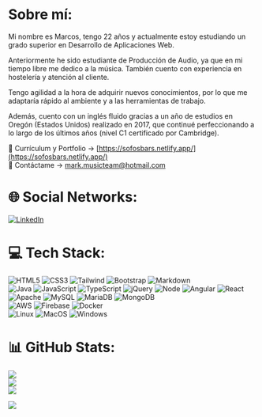 # Sobre mí:
Mi nombre es Marcos, tengo 22 años y actualmente estoy estudiando un grado superior en Desarrollo de Aplicaciones Web.

Anteriormente he sido estudiante de Producción de Audio, ya que en mi tiempo libre me dedico a la música. También cuento con experiencia en hostelería y atención al cliente.

Tengo agilidad a la hora de adquirir nuevos conocimientos, por lo que me adaptaría rápido al ambiente y a las herramientas de trabajo.

Además, cuento con un inglés fluido gracias a un año de estudios en Oregón (Estados Unidos) realizado en 2017, que continué perfeccionando a lo largo de los últimos años (nivel C1 certificado por Cambridge).

👤 Currículum y Portfolio -> [https://sofosbars.netlify.app/](https://sofosbars.netlify.app/)<br>
📩 Contáctame -> [mark.musicteam@hotmail.com](mailto:mark.musicteam@hotmail.com)


# 🌐 Social Networks:
[![LinkedIn](https://img.shields.io/badge/LinkedIn-%230077B5.svg?logo=linkedin&logoColor=white)](https://linkedin.com/in/sofosbars/)

# 💻 Tech Stack:
![HTML5](https://img.shields.io/badge/html5-%23E34F26.svg?style=flat&logo=html5&logoColor=white) ![CSS3](https://img.shields.io/badge/css3-%231572B6.svg?style=flat&logo=css3&logoColor=white) ![Tailwind](https://img.shields.io/badge/tailwindcss-%2338B2AC.svg?style=flat&logo=tailwind-css&logoColor=white) ![Bootstrap](https://img.shields.io/badge/bootstrap-%23563D7C.svg?style=flat&logo=bootstrap&logoColor=white) ![Markdown](https://img.shields.io/badge/markdown-%23000000.svg?style=flat&logo=markdown&logoColor=white)<br>
![Java](https://img.shields.io/badge/java-%23ED8B00.svg?style=flat&logo=java&logoColor=white) ![JavaScript](https://img.shields.io/badge/javascript-%23323330.svg?style=flat&logo=javascript&logoColor=%23F7DF1E) ![TypeScript](https://img.shields.io/badge/typescript-%23007ACC.svg?style=flat&logo=typescript&logoColor=white) ![jQuery](https://img.shields.io/badge/jquery-%230769AD.svg?style=flat&logo=jquery&logoColor=white)  ![Node](https://img.shields.io/badge/node.js-%23339933.svg?style=flat&logo=node.js&logoColor=white) ![Angular](https://img.shields.io/badge/angular-%23DD0031.svg?style=flat&logo=angular&logoColor=white) ![React](https://img.shields.io/badge/react-%2361DAFB.svg?style=flat&logo=react&logoColor=white) <br>
![Apache](https://img.shields.io/badge/apache-%23D42029.svg?style=flat&logo=apache&logoColor=white) ![MySQL](https://img.shields.io/badge/mysql-%2300f.svg?style=flat&logo=mysql&logoColor=white) ![MariaDB](https://img.shields.io/badge/MariaDB-003545?style=flat&logo=mariadb&logoColor=white) ![MongoDB](https://img.shields.io/badge/MongoDB-%234ea94b.svg?style=flat&logo=mongodb&logoColor=white) <br>
![AWS](https://img.shields.io/badge/AWS-%23FF9900.svg?style=flat&logo=amazon-aws&logoColor=white) ![Firebase](https://img.shields.io/badge/firebase-%23039BE5.svg?style=flat&logo=firebase) ![Docker](https://img.shields.io/badge/docker-%230db7ed.svg?style=flat&logo=docker&logoColor=white) ![]()<br>
![Linux](https://img.shields.io/badge/Linux-FCC624?style=flat&logo=linux&logoColor=black) ![MacOS](https://img.shields.io/badge/macOS-%23999999.svg?style=flat&logo=apple&logoColor=white) ![Windows](https://img.shields.io/badge/Windows-0078D6?style=flat&logo=windows&logoColor=white)

# 📊 GitHub Stats:
![](https://github-readme-stats.vercel.app/api?username=marcosfdsl&theme=midnight-purple&hide_border=false&include_all_commits=false&count_private=false)<br/>
![](https://github-readme-streak-stats.herokuapp.com/?user=marcosfdsl&theme=midnight-purple&hide_border=false)<br/>
![](https://github-readme-stats.vercel.app/api/top-langs/?username=marcosfdsl&theme=midnight-purple&hide_border=false&include_all_commits=false&count_private=false&layout=compact)

[![](https://visitcount.itsvg.in/api?id=marcosfdsl&label=Visitas%20al%20perfil&color=12&icon=5&pretty=true)](https://visitcount.itsvg.in)

